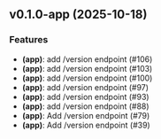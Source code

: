 ## v0.1.0-app (2025-10-18)

### Features

- **(app)**: add /version endpoint (#106)
- **(app)**: add /version endpoint (#103)
- **(app)**: add /version endpoint (#100)
- **(app)**: add /version endpoint (#97)
- **(app)**: add /version endpoint (#93)
- **(app)**: add /version endpoint (#88)
- **(app)**: Add /version endpoint (#79)
- **(app)**: Add /version endpoint (#39)
